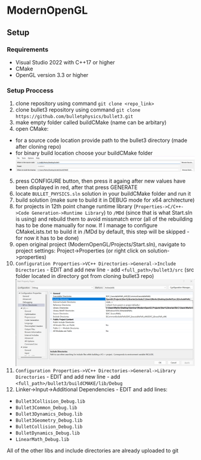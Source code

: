 # ModernOpenGL
## Setup
### Requirements ###
  -  Visual Studio 2022 with C++17 or higher
  -  CMake
  -  OpenGL version 3.3 or higher
### Setup Proccess ###
1. clone repository using command ```git clone <repo_link>```
2. clone bullet3 repository using command ```git clone https://github.com/bulletphysics/bullet3.git```
3. make empty folder called buildCMake (name can be arbitary) 
4. open CMake:
  -  for a source code location provide path to the bullet3 directory (made after cloning repo)
  -  for binary build location choose your buildCMake folder
  -  ![CMake setup](https://raw.githubusercontent.com/NEYMARKO/ModernOpenGL/main/READMEIMAGES/CMake_options.png)


5. press CONFIGURE button, then press it againg after new values have been displayed in red, after that press GENERATE
6. locate ```BULLET_PHYSICS.sln``` solution in your buildCMake folder and run it
7. build solution (make sure to build it in DEBUG mode for x64 architecture)
8. for projects in 12th point change runtime library (```Properties->C/C++->Code Generation->Runtime Library```) to ```/MDd``` (since that is what Start.sln is using) and rebuild them to avoid missmatch error (all of the rebuilding has to be done manually for now. If I manage to configure CMakeLists.txt to build it in /MDd by default, this step will be skipped - for now it has to be done)
9. open original project (ModernOpenGL/Projects/Start.sln), navigate to project settings: Project->Properties (or right click on solution->properties)
10. ```Configuration Properties->VC++ Directories->General->Include Directories``` - EDIT and add new line - add ```<full_path>/bullet3/src``` (src folder located in directory got from cloning bullet3 repo)
![Include Directories setup](https://raw.githubusercontent.com/NEYMARKO/ModernOpenGL/main/READMEIMAGES/IncludeDirectoriesSetup.png)
12. ```Configuration Properties->VC++ Directories->General->Library Directories``` - EDIT and add new line - add ```<full_path>/bullet3/buildCMAKE/lib/Debug```
13. Linker->Input->Additional Dependencies - EDIT and add lines:
  -  ```Bullet3Collision_Debug.lib```
  -  ```Bullet3Common_Debug.lib```
  -  ```Bullet3Dynamics_Debug.lib```
  -  ```Bullet3Geometry_Debug.lib```
  -  ```BulletCollision_Debug.lib```
  -  ```BulletDynamics_Debug.lib```
  -  ```LinearMath_Debug.lib```


All of the other libs and include directories are already uploaded to git
